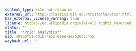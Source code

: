 ```yaml
---
content_type: external-resource
external_url: http://classics.mit.edu/Aristotle/prior.html
has_external_license_warning: true
license: https://en.wikipedia.org/wiki/All_rights_reserved
status: ''
title: '*Prior Analytics*'
uid: 40a6bf51-dd1b-46b2-8e6e-ad2b20ac3455
wayback_url: ''
---
```

